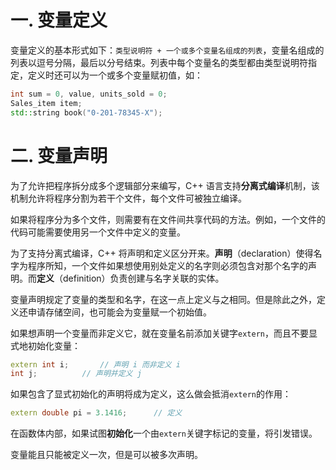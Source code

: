 # 一. 变量定义

变量定义的基本形式如下：`类型说明符 + 一个或多个变量名组成的列表`，变量名组成的列表以逗号分隔，最后以分号结束。列表中每个变量名的类型都由类型说明符指定，定义时还可以为一个或多个变量赋初值，如：

```c++
int sum = 0, value, units_sold = 0;
Sales_item item;
std::string book("0-201-78345-X");
```



# 二. 变量声明

为了允许把程序拆分成多个逻辑部分来编写，C++ 语言支持**分离式编译**机制，该机制允许将程序分割为若干个文件，每个文件可被独立编译。

如果将程序分为多个文件，则需要有在文件间共享代码的方法。例如，一个文件的代码可能需要使用另一个文件中定义的变量。

为了支持分离式编译，C++ 将声明和定义区分开来。**声明**（declaration）使得名字为程序所知，一个文件如果想使用别处定义的名字则必须包含对那个名字的声明。而**定义**（definition）负责创建与名字关联的实体。

变量声明规定了变量的类型和名字，在这一点上定义与之相同。但是除此之外，定义还申请存储空间，也可能会为变量赋一个初始值。

如果想声明一个变量而非定义它，就在变量名前添加关键字`extern`，而且不要显式地初始化变量：

```c++
extern int i;		// 声明 i 而非定义 i
int j;			// 声明并定义 j 
```

如果包含了显式初始化的声明将成为定义，这么做会抵消`extern`的作用：

```c++
extern double pi = 3.1416;		// 定义
```

在函数体内部，如果试图**初始化**一个由`extern`关键字标记的变量，将引发错误。

变量能且只能被定义一次，但是可以被多次声明。